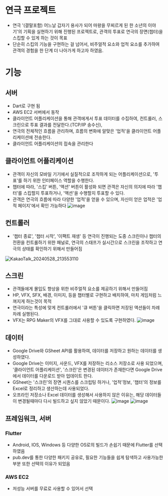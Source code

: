# 연극 프로젝트
- 연극 '(결말포함) 어느날 갑자기 용사가 되어 마왕을 무찌르게 된 한 소년의 이야기'의 기획을 실현하기 위해 진행된 프로젝트로, 관객의 투표로 연극의 장면(챕터)을 스킵할 수 있게 하는 것이 목표
- 단순히 스킵의 기능을 구현하는 걸 넘어서, 비주얼적 요소와 업적 요소를 추가하여 관객의 경험을 한 단계 더 나아가게 하고자 하였음.

# 기능
## 서버
- Dart로 구현 됨
- AWS EC2 서버에서 동작
- 클라이언트 어플리케이션을 통해 관객에게서 투표 데이터를 수집하여, 컨트롤러, 스크린으로 투표 결과를 전달한다.(TCP/IP 송수신),
- 연극의 전체적인 흐름을 관리하며, 흐름의 변화에 알맞은 '업적'을 클라이언트 어플리케이션에 전송한다.
- 클라이언트 어플리케이션의 접속을 관리한다
  
## 클라이언트 어플리케이션
- 관객이 자신의 모바일 기기에서 실질적으로 조작하게 되는 어플리케이션으로, '투표'를 하기 위한 인터페이스 역할을 수행한다.
- 챕터에 따라, '스킵' 버튼, '액션' 버튼이 활성화 되면 관객은 자신의 의지에 따라 '챕터'를 스킵할지 투표하거나, '액션'을 수행할지 투표할 수 있다.
- 관객은 연극의 흐름에 따라 다양한 '업적'을 얻을 수 있으며, 자신이 얻은 업적은 '업적 페이지'에서 확인 가능하다
![image](https://github.com/kimhanil-dev/flutterPractice/assets/128380417/7d7f384f-06e5-4c72-85f6-db38e3dc1d5d)

## 컨트롤러
- '챕터 종료', '챕터 시작', '이팩트 재생' 등 연극이 진행되는 도중 스크린이나 챕터의 전환을 컨트롤하기 위한 패널로, 연극의 스태프가 실시간으로 스크린을 조작하고 연극의 상태를 확인하기 위해서 만들어짐

![KakaoTalk_20240528_213553110](https://github.com/kimhanil-dev/flutterPractice/assets/128380417/e13465c8-0aff-44d6-8bb7-07f67332fc6c)
   
## 스크린
- 관객들에게 몰입도 향상을 위한 비주얼적 요소를 제공하기 위해서 만들어짐
- HP, VFX, SFX, 배경, 이미지, 등을 챕터별로 구현하고 배치하여, 마치 게임처럼 느껴지게 하는것이 목적
- 연극이라는 특성에 맞게 컨트롤러에서 '큐 버튼'을 클릭하면 저장된 액션들이 차례차례 실행된다.
- VFX는 RPG Maker의 VFX를 그대로 사용할 수 있도록 구현하였다.
![image](https://github.com/kimhanil-dev/flutterPractice/assets/128380417/4ac5b634-477d-4a45-b5d3-8c0c6ab6df88)


## 데이터
- Google Drive와 GSheet API를 활용하여, 데이터를 저장하고 원하는 데이터를 생성하였다.
- Google Drive는 이미지, 사운드, VFX를 저장하는 리소스 저장소로 사용 되었으며, '클라이언트 어플리케이션', '스크린'은 변경된 데이터가 존재한다면 Google Drive에서 데이터를 다운로드 받아 업데이트 한다.
- GSheet는 '스크린'의 장면 시퀀스를 스크립팅 하거나, '업적'정보, '챕터'의 정보를 Excel로 정리하고 생산하는데 사용되었다.
- 오프라인 저장소나 Excel 데이터를 생성해서 사용하지 않은 이유는, 해당 데이터들이 변경될때마다 다시 빌드하고 싶지 않았기 때문이다.
![image](https://github.com/kimhanil-dev/flutterPractice/assets/128380417/12f512f0-89cb-4b84-8ae3-1fc6b7a93986)
![image](https://github.com/kimhanil-dev/flutterPractice/assets/128380417/6145fecb-33d1-455d-9091-4afdeeda0185)



## 프레임워크, 서버
### Flutter
- Android, IOS, Windows 등 다양한 OS로의 빌드가 손쉽기 때문에 Flutter를 선택하였음
- pub.dev를 통한 다양한 패키지 공유로, 필요한 기능들을 쉽게 탐색하고 사용가능한 부분 또한 선택의 이유가 되었음 
### AWS EC2
- 저성능 서버를 무료로 사용할 수 있어서 선택
### 
